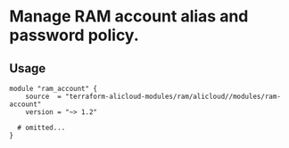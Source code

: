 # Manage RAM account alias and password policy.

## Usage

```hcl
module "ram_account" {
    source  = "terraform-alicloud-modules/ram/alicloud//modules/ram-account"
    version = "~> 1.2"

  # omitted...
}
```

<!-- BEGINNING OF PRE-COMMIT-TERRAFORM DOCS HOOK -->
<!-- END OF PRE-COMMIT-TERRAFORM DOCS HOOK -->